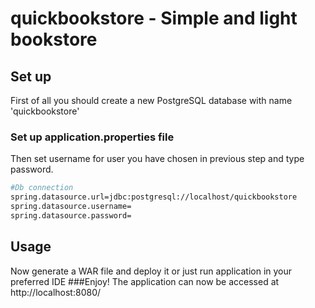 # quickbookstore - Simple and light bookstore
## Set up
First of all you should create a new PostgreSQL database with name 'quickbookstore'
### Set up application.properties file
Then set username for user you have chosen in previous step and type password.
```bash
#Db connection
spring.datasource.url=jdbc:postgresql://localhost/quickbookstore
spring.datasource.username=
spring.datasource.password=
```
## Usage
Now generate a WAR file and deploy it or just run application in your preferred IDE
###Enjoy!
The application can now be accessed at http://localhost:8080/
